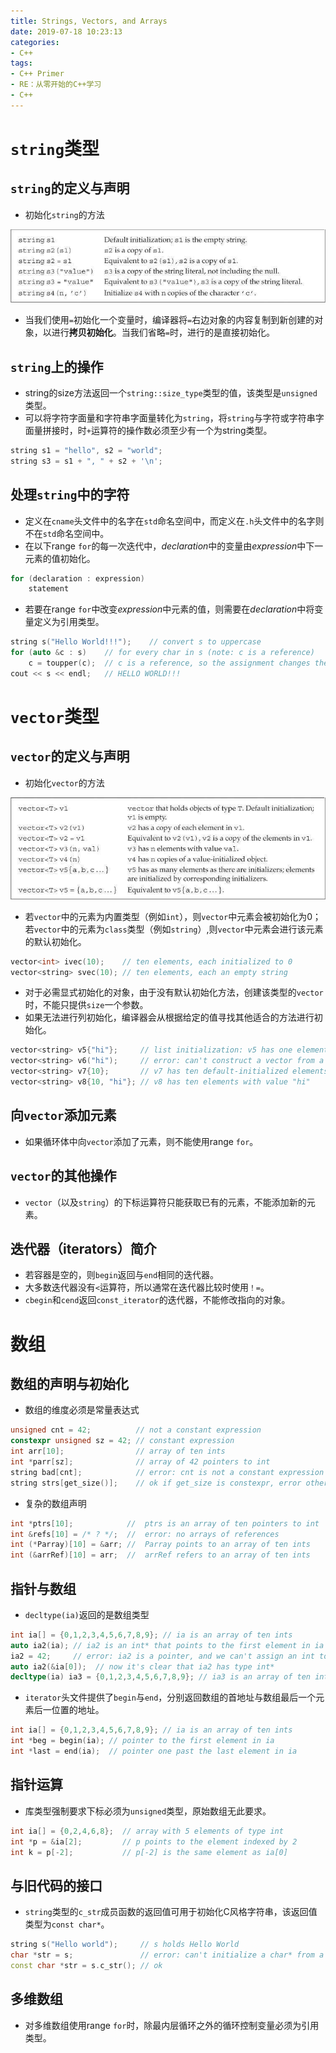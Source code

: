```yaml
---
title: Strings, Vectors, and Arrays
date: 2019-07-18 10:23:13
categories:
- C++
tags:
- C++ Primer
- RE：从零开始的C++学习
- C++
---
```


# `string`类型

## `string`的定义与声明

- 初始化`string`的方法

![](190718cpp/1.png)

- 当我们使用`=`初始化一个变量时，编译器将`=`右边对象的内容复制到新创建的对象，以进行**拷贝初始化**。当我们省略`=`时，进行的是直接初始化。

## `string`上的操作

- string的size方法返回一个`string::size_type`类型的值，该类型是`unsigned`类型。
- 可以将字符字面量和字符串字面量转化为`string`，将`string`与字符或字符串字面量拼接时，时`+`运算符的操作数必须至少有一个为string类型。
```c++
string s1 = "hello", s2 = "world";
string s3 = s1 + ", " + s2 + '\n';
```

## 处理`string`中的字符

- 定义在`cname`头文件中的名字在`std`命名空间中，而定义在`.h`头文件中的名字则不在`std`命名空间中。
- 在以下range `for`的每一次迭代中，*declaration*中的变量由*expression*中下一元素的值初始化。
```c++
for (declaration : expression)
    statement
```

- 若要在range `for`中改变*expression*中元素的值，则需要在*declaration*中将变量定义为引用类型。
```c++
string s("Hello World!!!");    // convert s to uppercase
for (auto &c : s)    // for every char in s (note: c is a reference)
    c = toupper(c);  // c is a reference, so the assignment changes the char in s
cout << s << endl;   // HELLO WORLD!!!
```

# `vector`类型

## `vector`的定义与声明

- 初始化`vector`的方法

![2](190718cpp/2.png)

- 若`vector`中的元素为内置类型（例如`int`），则`vector`中元素会被初始化为0；若`vector`中的元素为`class`类型（例如`string`）,则`vector`中元素会进行该元素的默认初始化。
```c++
vector<int> ivec(10);    // ten elements, each initialized to 0
vector<string> svec(10); // ten elements, each an empty string
```

- 对于必需显式初始化的对象，由于没有默认初始化方法，创建该类型的`vector`时，不能只提供`size`一个参数。
- 如果无法进行列初始化，编译器会从根据给定的值寻找其他适合的方法进行初始化。
```c++
vector<string> v5{"hi"};     // list initialization: v5 has one element
vector<string> v6("hi");     // error: can't construct a vector from a string literal
vector<string> v7{10};       // v7 has ten default-initialized elements
vector<string> v8{10, "hi"}; // v8 has ten elements with value "hi"
```

## 向`vector`添加元素

- 如果循环体中向`vector`添加了元素，则不能使用range `for`。

## `vector`的其他操作

- `vector`（以及`string`）的下标运算符只能获取已有的元素，不能添加新的元素。

## 迭代器（iterators）简介

- 若容器是空的，则`begin`返回与`end`相同的迭代器。
- 大多数迭代器没有`<`运算符，所以通常在迭代器比较时使用`！=`。
- `cbegin`和`cend`返回`const_iterator`的迭代器，不能修改指向的对象。

# 数组

## 数组的声明与初始化

- 数组的维度必须是常量表达式
```c++
unsigned cnt = 42;          // not a constant expression
constexpr unsigned sz = 42; // constant expression
int arr[10];                // array of ten ints
int *parr[sz];              // array of 42 pointers to int
string bad[cnt];            // error: cnt is not a constant expression
string strs[get_size()];    // ok if get_size is constexpr, error otherwise
```
- 复杂的数组声明
```c++
int *ptrs[10];            //  ptrs is an array of ten pointers to int
int &refs[10] = /* ? */;  //  error: no arrays of references
int (*Parray)[10] = &arr; //  Parray points to an array of ten ints
int (&arrRef)[10] = arr;  //  arrRef refers to an array of ten ints
```

## 指针与数组

- `decltype(ia)`返回的是数组类型
```c++
int ia[] = {0,1,2,3,4,5,6,7,8,9}; // ia is an array of ten ints
auto ia2(ia); // ia2 is an int* that points to the first element in ia
ia2 = 42;     // error: ia2 is a pointer, and we can't assign an int to a pointer
auto ia2(&ia[0]);  // now it's clear that ia2 has type int*
decltype(ia) ia3 = {0,1,2,3,4,5,6,7,8,9}; // ia3 is an array of ten ints
```

- `iterator`头文件提供了`begin`与`end`，分别返回数组的首地址与数组最后一个元素后一位置的地址。
```c++
int ia[] = {0,1,2,3,4,5,6,7,8,9}; // ia is an array of ten ints
int *beg = begin(ia); // pointer to the first element in ia
int *last = end(ia);  // pointer one past the last element in ia
```

## 指针运算

- 库类型强制要求下标必须为`unsigned`类型，原始数组无此要求。
```c++
int ia[] = {0,2,4,6,8};  // array with 5 elements of type int
int *p = &ia[2];         // p points to the element indexed by 2
int k = p[-2];           // p[-2] is the same element as ia[0]
```

## 与旧代码的接口

- `string`类型的`c_str`成员函数的返回值可用于初始化C风格字符串，该返回值类型为`const char*`。
```c++
string s("Hello world");     // s holds Hello World
char *str = s;               // error: can't initialize a char* from a string
const char *str = s.c_str(); // ok
```

## 多维数组

- 对多维数组使用range `for`时，除最内层循环之外的循环控制变量必须为引用类型。